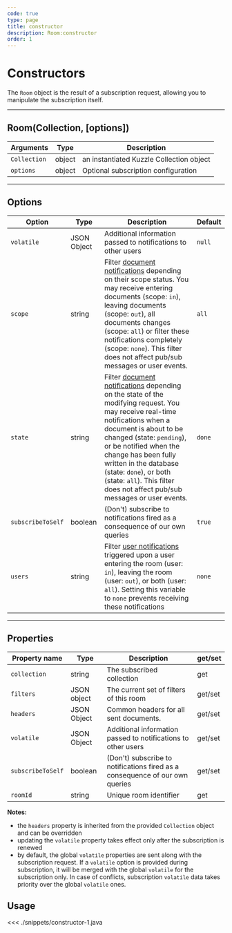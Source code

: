 ```yaml
---
code: true
type: page
title: constructor
description: Room:constructor
order: 1
---
```


# Constructors

The `Room` object is the result of a subscription request, allowing you to manipulate the subscription itself.

---

## Room(Collection, [options])

| Arguments    | Type   | Description                              |
| ------------ | ------ | ---------------------------------------- |
| `Collection` | object | an instantiated Kuzzle Collection object |
| `options`    | object | Optional subscription configuration      |

---

## Options

| Option            | Type        | Description                                                                                                                                                                                                                                                                                                                                                                                                                     | Default |
| ----------------- | ----------- | ------------------------------------------------------------------------------------------------------------------------------------------------------------------------------------------------------------------------------------------------------------------------------------------------------------------------------------------------------------------------------------------------------------------------------- | ------- |
| `volatile`        | JSON Object | Additional information passed to notifications to other users                                                                                                                                                                                                                                                                                                                                                                   | `null`  |
| `scope`           | string      | Filter [document notifications](/sdk/java/2/essentials/realtime-notifications/#document-notification) depending on their scope status. You may receive entering documents (scope: `in`), leaving documents (scope: `out`), all documents changes (scope: `all`) or filter these notifications completely (scope: `none`). This filter does not affect pub/sub messages or user events.                                                | `all`   |
| `state`           | string      | Filter [document notifications](/sdk/java/2/essentials/realtime-notifications/#document-notification) depending on the state of the modifying request. You may receive real-time notifications when a document is about to be changed (state: `pending`), or be notified when the change has been fully written in the database (state: `done`), or both (state: `all`). This filter does not affect pub/sub messages or user events. | `done`  |
| `subscribeToSelf` | boolean     | (Don't) subscribe to notifications fired as a consequence of our own queries                                                                                                                                                                                                                                                                                                                                                    | `true`  |
| `users`           | string      | Filter [user notifications](/sdk/java/2/essentials/realtime-notifications/#user-notification) triggered upon a user entering the room (user: `in`), leaving the room (user: `out`), or both (user: `all`). Setting this variable to `none` prevents receiving these notifications                                                                                                                                                     | `none`  |

---

## Properties

| Property name     | Type        | Description                                                                  | get/set |
| ----------------- | ----------- | ---------------------------------------------------------------------------- | ------- |
| `collection`      | string      | The subscribed collection                                               | get     |
| `filters`         | JSON object | The current set of filters of this room                                      | get/set |
| `headers`         | JSON Object | Common headers for all sent documents.                                       | get/set |
| `volatile`        | JSON Object | Additional information passed to notifications to other users                | get/set |
| `subscribeToSelf` | boolean     | (Don't) subscribe to notifications fired as a consequence of our own queries | get/set |
| `roomId`          | string      | Unique room identifier                                                       | get     |

**Notes:**

- the `headers` property is inherited from the provided `Collection` object and can be overridden
- updating the `volatile` property takes effect only after the subscription is renewed
- by default, the global `volatile` properties are sent along with the subscription request. If a `volatile` option is provided during subscription, it will be merged with the global `volatile` for the subscription only. In case of conflicts, subscription `volatile` data takes priority over the global `volatile` ones.

## Usage

<<< ./snippets/constructor-1.java
